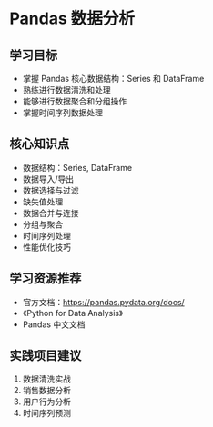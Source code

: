 # Pandas 数据分析

## 学习目标
- 掌握 Pandas 核心数据结构：Series 和 DataFrame
- 熟练进行数据清洗和处理
- 能够进行数据聚合和分组操作
- 掌握时间序列数据处理

## 核心知识点
- 数据结构：Series, DataFrame
- 数据导入/导出
- 数据选择与过滤
- 缺失值处理
- 数据合并与连接
- 分组与聚合
- 时间序列处理
- 性能优化技巧

## 学习资源推荐
- 官方文档：https://pandas.pydata.org/docs/
- 《Python for Data Analysis》
- Pandas 中文文档

## 实践项目建议
1. 数据清洗实战
2. 销售数据分析
3. 用户行为分析
4. 时间序列预测
